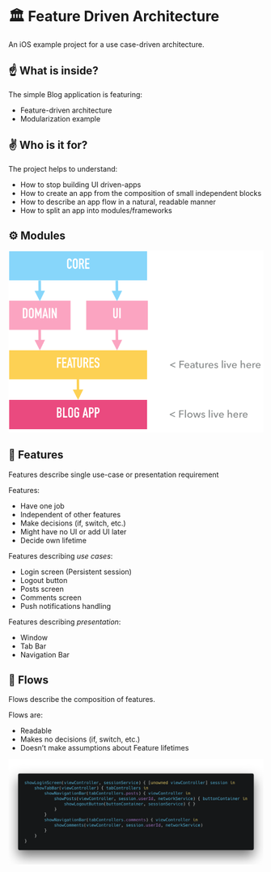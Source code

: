 # 🏛 Feature Driven Architecture
An iOS example project for a use case-driven architecture.

## ☝️ What is inside?

The simple Blog application is featuring:

- Feature-driven architecture
- Modularization example


## ✌️ Who is it for?

The project helps to understand:

- How to stop building UI driven-apps
- How to create an app from the composition of small independent blocks
- How to describe an app flow in a natural, readable manner
- How to split an app into modules/frameworks

## ⚙️ Modules

![Modules](modules.png)

## 🌟 Features
Features describe single use-case or presentation requirement

Features:

- Have one job
- Independent of other features
- Make decisions (if, switch, etc.)
- Might have no UI or add UI later
- Decide own lifetime

Features describing *use cases*:

- Login screen (Persistent session)
- Logout button
- Posts screen
- Comments screen
- Push notifications handling

Features describing *presentation*:

- Window
- Tab Bar
- Navigation Bar

## 🔱 Flows

Flows describe the composition of features.

Flows are:

- Readable
- Makes no decisions (if, switch, etc.)
- Doesn’t make assumptions about Feature lifetimes

![UI Flow](flow.png)
